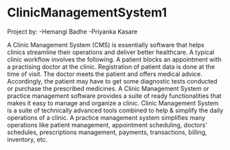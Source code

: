 # ClinicManagementSystem1


Project by:
-Hemangi Badhe        -Priyanka Kasare

A Clinic Management System (CMS) is essentially software that helps clinics streamline their operations and deliver better healthcare. 
A typical clinic workflow involves the following. A patient blocks an appointment with a practising doctor at the clinic.
Registration of patient data is done at the time of visit. 
The doctor meets the patient and offers medical advice. Accordingly, the patient may have to get some diagnostic tests conducted or purchase the prescribed medicines.
 A Clinic Management System or practice management software provides a suite of ready functionalities that makes it easy to manage and organize a clinic. 
 Clinic Management System is a suite of technically advanced tools combined to help & simplify the daily operations of a clinic. 
 A practice management system simplifies many operations like patient management, appointment scheduling, doctors’ schedules, prescriptions management, payments, transactions, billing, inventory, etc.
